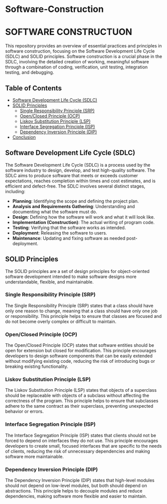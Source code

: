 # Software-Construction
# SOFTWARE CONSTRUCTUON 
This repository provides an overview of essential practices and principles in software 
construction, focusing on the Software Development Life Cycle (SDLC) and SOLID principles. Software construction is a crucial phase in the SDLC, involving the detailed creation of working, meaningful software through a combination of coding, verification, unit testing, integration testing, and debugging.
<br />


## Table of Contents
- [Software Development Life Cycle (SDLC)](#software-development-life-cycle-sdlc)
- [SOLID Principles](#solid-principles)
  - [Single Responsibility Principle (SRP)](#single-responsibility-principle-srp)
  - [Open/Closed Principle (OCP)](#openclosed-principle-ocp)
  - [Liskov Substitution Principle (LSP)](#liskov-substitution-principle-lsp)
  - [Interface Segregation Principle (ISP)](#interface-segregation-principle-isp)
  - [Dependency Inversion Principle (DIP)](#dependency-inversion-principle-dip)
- [Conclusion](#conclusion)

## Software Development Life Cycle (SDLC)
The Software Development Life Cycle (SDLC) is a process used by the software industry to design, develop, and test high-quality software. The SDLC aims to produce software that meets or exceeds customer expectations, reaches completion within times and cost estimates, and is efficient and defect-free. The SDLC involves several distinct stages, including:

- **Planning**: Identifying the scope and defining the project plan.
- **Analysis and Requirements Gathering**: Understanding and documenting what the software must do.
- **Design**: Defining how the software will work and what it will look like.
- **Implementation (Construction)**: The actual writing of program code.
- **Testing**: Verifying that the software works as intended.
- **Deployment**: Releasing the software to users.
- **Maintenance**: Updating and fixing software as needed post-deployment.

## SOLID Principles
The SOLID principles are a set of design principles for object-oriented software development intended to make software designs more understandable, flexible, and maintainable.

### Single Responsibility Principle (SRP)
The Single Responsibility Principle (SRP) states that a class should have only one reason to change, meaning that a class should have only one job or responsibility. This principle helps to ensure that classes are focused and do not become overly complex or difficult to maintain.

### Open/Closed Principle (OCP)
The Open/Closed Principle (OCP) states that software entities should be open for extension but closed for modification. This principle encourages developers to design software components that can be easily extended without modifying existing code, reducing the risk of introducing bugs or breaking existing functionality.

### Liskov Substitution Principle (LSP)
The Liskov Substitution Principle (LSP) states that objects of a superclass should be replaceable with objects of a subclass without affecting the correctness of the program. This principle helps to ensure that subclasses adhere to the same contract as their superclass, preventing unexpected behavior or errors.

### Interface Segregation Principle (ISP)
The Interface Segregation Principle (ISP) states that clients should not be forced to depend on interfaces they do not use. This principle encourages developers to create small, focused interfaces that are specific to the needs of clients, reducing the risk of unnecessary dependencies and making software more maintainable.

### Dependency Inversion Principle (DIP)
The Dependency Inversion Principle (DIP) states that high-level modules should not depend on low-level modules, but both should depend on abstractions. This principle helps to decouple modules and reduce dependencies, making software more flexible and easier to maintain.
